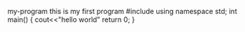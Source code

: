  my-program
this is my first program
#include<iostream>
using namespace std;
int main()
{
cout<<"hello world"
 return 0;
 }

